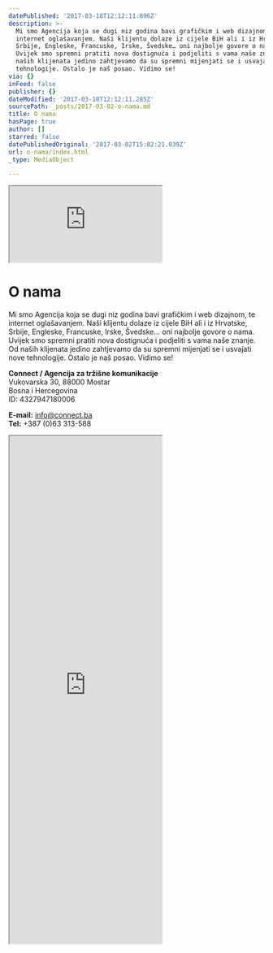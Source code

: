 ```yaml
---
datePublished: '2017-03-18T12:12:11.896Z'
description: >-
  Mi smo Agencija koja se dugi niz godina bavi grafičkim i web dizajnom, te
  internet oglašavanjem. Naši klijentu dolaze iz cijele BiH ali i iz Hrvatske,
  Srbije, Engleske, Francuske, Irske, Švedske… oni najbolje govore o nama.
  Uvijek smo spremni pratiti nova dostignuća i podjeliti s vama naše znanje. Od
  naših klijenata jedino zahtjevamo da su spremni mijenjati se i usvajati nove
  tehnologije. Ostalo je naš posao. Vidimo se!
via: {}
inFeed: false
publisher: {}
dateModified: '2017-03-18T12:12:11.285Z'
sourcePath: _posts/2017-03-02-o-nama.md
title: O nama
hasPage: true
author: []
starred: false
datePublishedOriginal: '2017-03-02T15:02:21.039Z'
url: o-nama/index.html
_type: MediaObject

---
```

<iframe src="https://the-grid.github.io/ed-location/?latitude=43.3458&amp;longitude=17.7897&amp;zoom=9&amp;address=Mostar%2C%20Herzegovina-Neretva%2C%20Bosnia%20and%20Herzegovina" style=""></iframe>

# O nama

Mi smo Agencija koja se dugi niz godina bavi grafičkim i web dizajnom, te internet oglašavanjem. Naši klijentu dolaze iz cijele BiH ali i iz Hrvatske, Srbije, Engleske, Francuske, Irske, Švedske... oni najbolje govore o nama. Uvijek smo spremni pratiti nova dostignuća i podjeliti s vama naše znanje. Od naših klijenata jedino zahtjevamo da su spremni mijenjati se i usvajati nove tehnologije. Ostalo je naš posao. Vidimo se!

**Connect / Agencija za tržišne komunikacije**  
Vukovarska 30, 88000 Mostar  
Bosna i Hercegovina  
ID: 4327947180006

**E-mail:** info@connect.ba  
**Tel:** +387 (0)63 313-588

<iframe src="https://the-grid.github.io/ed-userhtml/?g=eJw9j0sOgjAYhK9CurdFjYkxVqMkitGFb90C_y-tWIttAS_hrTyYb5ffZGYy05UHEyn0rEk4Ec7ltsMY6MTSVOv0hDTRih20UZYBQ1YfDSb5YrZKSmwWcQHZPljjMrzUVpVdT9Ui8C8jmOT5dZjN56jCXUs0xsdtxUqJ1aumjypGAATuTIHEqyQ4wUnL94knUKbCcdJ-wXtWrA2g4eTJKjKpPP8sf-Gb90lvc79JF5XR-YiU0i77HOs9AIeNTZk" height="1000" style=""></iframe>